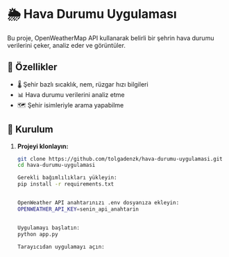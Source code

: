 # 🌦 Hava Durumu Uygulaması

Bu proje, OpenWeatherMap API kullanarak belirli bir şehrin hava durumu verilerini çeker, analiz eder ve görüntüler.

## 🚀 Özellikler
- 🌡 Şehir bazlı sıcaklık, nem, rüzgar hızı bilgileri
- 📊 Hava durumu verilerini analiz etme
- 🗺 Şehir isimleriyle arama yapabilme

## 🔧 Kurulum
1. **Projeyi klonlayın:**
   ```bash
   git clone https://github.com/tolgadenzk/hava-durumu-uygulamasi.git
   cd hava-durumu-uygulamasi

   Gerekli bağımlılıkları yükleyin:
   pip install -r requirements.txt


   OpenWeather API anahtarınızı .env dosyanıza ekleyin:
   OPENWEATHER_API_KEY=senin_api_anahtarin


   Uygulamayı başlatın:
   python app.py

   Tarayıcıdan uygulamayı açın:
   
